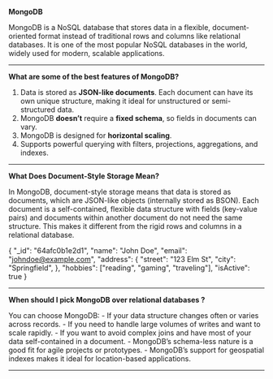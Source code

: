 **MongoDB**

MongoDB is a NoSQL database that stores data in a flexible, document-oriented format instead of traditional rows and columns like relational databases. It is one of the most popular NoSQL databases in the world, widely used for modern, scalable applications.

------------------------------------------------------------------------------------------------------------------

**What are some of the best features of MongoDB?**

1. Data is stored as **JSON-like documents**. Each document can have its own unique structure, making it ideal for unstructured or semi-structured data.
2. MongoDB **doesn’t** require a **fixed schema**, so fields in documents can vary.
3. MongoDB is designed for **horizontal scaling**.
4. Supports powerful querying with filters, projections, aggregations, and indexes.

-------------------------------------------------------------------------------------------------------------------

**What Does Document-Style Storage Mean?**

In MongoDB, document-style storage means that data is stored as documents, which are JSON-like objects (internally stored as BSON). Each document is a self-contained, flexible data structure with fields (key-value pairs) and documents within another document do not need the same structure. This makes it different from the rigid rows and columns in a relational database.

{
    "_id": "64afc0b1e2d1",
    "name": "John Doe",
    "email": "johndoe@example.com",
    "address": {
      "street": "123 Elm St",
      "city": "Springfield",
    },
    "hobbies": ["reading", "gaming", "traveling"],
    "isActive": true
  }

-------------------------------------------------------------------------------------------------------------------

**When should I pick MongoDB over relational databases ?**

You can choose MongoDB:
    - If your data structure changes often or varies across records.
    - If you need to handle large volumes of writes and want to scale rapidly.
    - If you want to avoid complex joins and have most of your data self-contained in a document. 
    - MongoDB’s schema-less nature is a good fit for agile projects or prototypes.
    - MongoDB’s support for geospatial indexes makes it ideal for location-based applications.

-------------------------------------------------------------------------------------------------------------------
